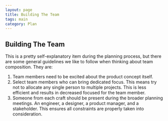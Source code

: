 ```yaml
---
layout: page
title: Building The Team
tags: main
category: Plan
---
```


## Building The Team
This is a pretty self-explanatory item during the planning process, but there are some general guidelines we like to follow when thinking about team composition. They are:

1. Team members need to be excited about the product concept itself. 
2. Select team members who can bring dedicated focus. This means try not to allocate any single person to multiple projects. This is less efficient and results in decreased focused for the team member. 
3. Someone from each craft should be present during the broader planning meetings. An engineer, a designer, a product manager, and a stakeholder. This ensures all constraints are properly taken into consideration. 
